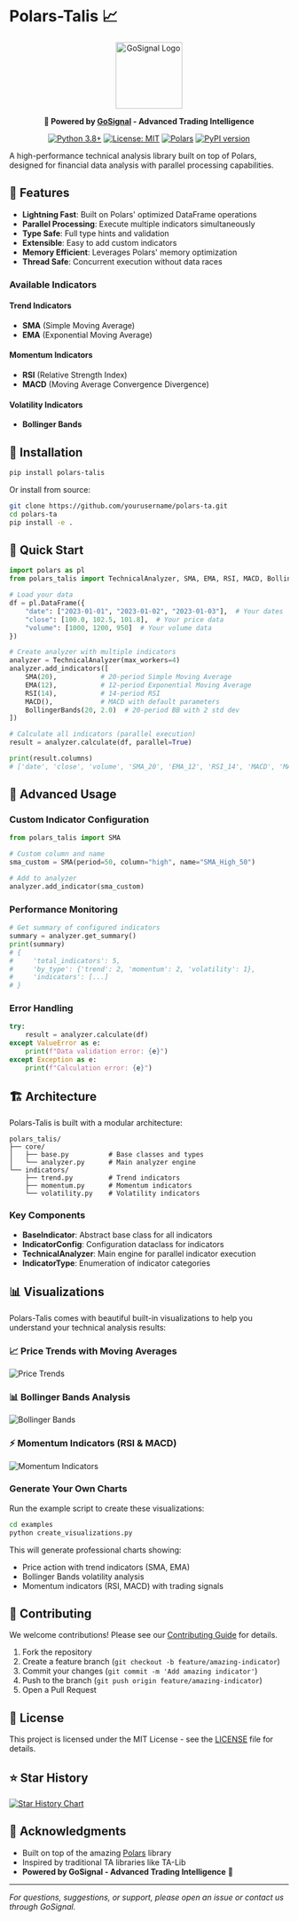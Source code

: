 # Polars-Talis 📈

<div align="center">

<a href="https://gosignal.sundaythequant.com/">
  <img src="./images/gosignallogo.svg" alt="GoSignal Logo" width="120" height="120"/>
</a>

**🚀 Powered by [GoSignal](https://gosignal.sundaythequant.com/) - Advanced Trading Intelligence**

[![Python 3.8+](https://img.shields.io/badge/python-3.8+-blue.svg)](https://www.python.org/downloads/)
[![License: MIT](https://img.shields.io/badge/License-MIT-yellow.svg)](https://opensource.org/licenses/MIT)
[![Polars](https://img.shields.io/badge/polars-compatible-orange.svg)](https://pola.rs/)
[![PyPI version](https://badge.fury.io/py/polars-talis-gosignal.svg)](https://badge.fury.io/py/polars-talis)

</div>

A high-performance technical analysis library built on top of Polars, designed for financial data analysis with parallel processing capabilities.

## 🌟 Features

- **Lightning Fast**: Built on Polars' optimized DataFrame operations
- **Parallel Processing**: Execute multiple indicators simultaneously 
- **Type Safe**: Full type hints and validation
- **Extensible**: Easy to add custom indicators
- **Memory Efficient**: Leverages Polars' memory optimization
- **Thread Safe**: Concurrent execution without data races

### Available Indicators

#### Trend Indicators
- **SMA** (Simple Moving Average)
- **EMA** (Exponential Moving Average)

#### Momentum Indicators  
- **RSI** (Relative Strength Index)
- **MACD** (Moving Average Convergence Divergence)

#### Volatility Indicators
- **Bollinger Bands**

## 🚀 Installation

```bash
pip install polars-talis
```

Or install from source:

```bash
git clone https://github.com/yourusername/polars-ta.git
cd polars-ta
pip install -e .
```

## 📖 Quick Start

```python
import polars as pl
from polars_talis import TechnicalAnalyzer, SMA, EMA, RSI, MACD, BollingerBands

# Load your data
df = pl.DataFrame({
    "date": ["2023-01-01", "2023-01-02", "2023-01-03"],  # Your dates
    "close": [100.0, 102.5, 101.8],  # Your price data
    "volume": [1000, 1200, 950]  # Your volume data
})

# Create analyzer with multiple indicators
analyzer = TechnicalAnalyzer(max_workers=4)
analyzer.add_indicators([
    SMA(20),           # 20-period Simple Moving Average
    EMA(12),           # 12-period Exponential Moving Average  
    RSI(14),           # 14-period RSI
    MACD(),            # MACD with default parameters
    BollingerBands(20, 2.0)  # 20-period BB with 2 std dev
])

# Calculate all indicators (parallel execution)
result = analyzer.calculate(df, parallel=True)

print(result.columns)
# ['date', 'close', 'volume', 'SMA_20', 'EMA_12', 'RSI_14', 'MACD', 'MACD_signal', 'BB_upper', 'BB_middle', 'BB_lower']
```

## 🔧 Advanced Usage

### Custom Indicator Configuration

```python
from polars_talis import SMA

# Custom column and name
sma_custom = SMA(period=50, column="high", name="SMA_High_50")

# Add to analyzer
analyzer.add_indicator(sma_custom)
```

### Performance Monitoring

```python
# Get summary of configured indicators
summary = analyzer.get_summary()
print(summary)
# {
#     'total_indicators': 5,
#     'by_type': {'trend': 2, 'momentum': 2, 'volatility': 1},
#     'indicators': [...]
# }
```

### Error Handling

```python
try:
    result = analyzer.calculate(df)
except ValueError as e:
    print(f"Data validation error: {e}")
except Exception as e:
    print(f"Calculation error: {e}")
```

## 🏗️ Architecture

Polars-Talis is built with a modular architecture:

```
polars_talis/
├── core/
│   ├── base.py          # Base classes and types
│   └── analyzer.py      # Main analyzer engine
└── indicators/
    ├── trend.py         # Trend indicators
    ├── momentum.py      # Momentum indicators
    └── volatility.py    # Volatility indicators
```

### Key Components

- **BaseIndicator**: Abstract base class for all indicators
- **IndicatorConfig**: Configuration dataclass for indicators
- **TechnicalAnalyzer**: Main engine for parallel indicator execution
- **IndicatorType**: Enumeration of indicator categories

## 📊 Visualizations

Polars-Talis comes with beautiful built-in visualizations to help you understand your technical analysis results:

### 📈 Price Trends with Moving Averages
![Price Trends](./images/price_trends.png)

### 📊 Bollinger Bands Analysis
![Bollinger Bands](./images/bollinger_bands.png)

### ⚡ Momentum Indicators (RSI & MACD)
![Momentum Indicators](./images/momentum_indicators.png)


### Generate Your Own Charts
Run the example script to create these visualizations:

```bash
cd examples
python create_visualizations.py
```

This will generate professional charts showing:
- Price action with trend indicators (SMA, EMA)
- Bollinger Bands volatility analysis  
- Momentum indicators (RSI, MACD) with trading signals

## 🤝 Contributing

We welcome contributions! Please see our [Contributing Guide](CONTRIBUTING.md) for details.

1. Fork the repository
2. Create a feature branch (`git checkout -b feature/amazing-indicator`)
3. Commit your changes (`git commit -m 'Add amazing indicator'`)
4. Push to the branch (`git push origin feature/amazing-indicator`)
5. Open a Pull Request

## 📝 License

This project is licensed under the MIT License - see the [LICENSE](LICENSE) file for details.

## ⭐ Star History

[![Star History Chart](https://api.star-history.com/svg?repos=Physicworld/polars-talis&type=Date)](https://star-history.com/#Physicworld/polars-talis&Date)

## 🙏 Acknowledgments

- Built on top of the amazing [Polars](https://pola.rs/) library
- Inspired by traditional TA libraries like TA-Lib
- **Powered by GoSignal - Advanced Trading Intelligence** 🚀

---

*For questions, suggestions, or support, please open an issue or contact us through GoSignal.*